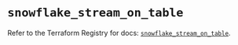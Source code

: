 # `snowflake_stream_on_table`

Refer to the Terraform Registry for docs: [`snowflake_stream_on_table`](https://registry.terraform.io/providers/snowflakedb/snowflake/2.2.0/docs/resources/stream_on_table).
